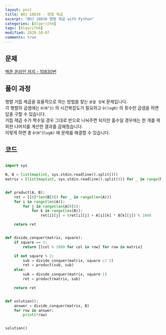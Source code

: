 ```yaml
---
layout: post
title: BOJ 10830 - 행렬 제곱
excerpt: "BOJ 10830 행렬 제곱 with Python"
categories: [Algorithm]
tags: [Algorithm]
modified: 2020-10-07
comments: true
---
```


## 문제

[백준 온라인 저지 - 10830번](https://www.acmicpc.net/problem/10830)

## 풀이 과정
행렬 거듭 제곱을 효율적으로 하는 방법을 찾는 `분할 정복` 문제입니다. <br>
각 행렬의 곱셈에는 `O(N^3)` 의 시간복잡도가 필요하고 `O(logN)` 의 횟수만 곱셈을 하면 답을 구할 수 있습니다. <br>
거듭 제곱 수가 짝수일 경우 그대로 반으로 나눠주면 되지만 홀수일 경우에는 한 개를 제외한 나머지를 계산한 결과를 곱해줬습니다. <br>
이렇게 하면 총 `O(N^3logN)` 에 문제를 해결할 수 있습니다. <br>

## 코드

```python

import sys

N, B = list(map(int, sys.stdin.readline().split()))
matrix = [list(map(int, sys.stdin.readline().split())) for _ in range(N)]


def product(A, B):
    ret = [[0]*len(B[0]) for _ in range(len(A))]
    for i in range(len(A)):
        for j in range(len(A[0])):
            for k in range(len(B)):
                ret[i][j] = (ret[i][j] + A[i][k] * B[k][j]) % 1000

    return ret


def divide_conquer(matrix, square):
    if square == 1:
        return [[col % 1000 for col in row] for row in matrix]

    if not square % 2:
        sub = divide_conquer(matrix, square // 2)
        ret = product(sub, sub)
    else:
        sub = divide_conquer(matrix, square-1)
        ret = product(matrix, sub)

    return ret


def solution():
    answer = divide_conquer(matrix, B)
    for row in answer:
        print(*row)


solution()

```
